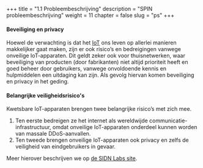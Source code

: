 +++
title = "1.1 Probleembeschrijving"
description = "SPIN probleembeschrijving"
weight = 11
chapter = false
slug = "ps"
+++

#### Beveiliging en privacy
Hoewel de verwachting is dat het [IoT](https://nl.wikipedia.org/wiki/Internet_der_dingen) ons leven op allerlei manieren makkelijker gaat maken, zijn er ook risico’s en bedreigingen vanwege onveilige IoT-apparaten. Dit geldt zeker ook voor thuisnetwerken, waar beveiliging van producten (door fabrikanten) niet altijd prioriteit heeft en goed beheer door gebruikers, vanwege onvoldoende kennis en hulpmiddelen een uitdaging kan zijn. Als gevolg hiervan komen beveiliging en privacy in het geding.

#### Belangrijke veiligheidsrisico's
Kwetsbare IoT-apparaten brengen twee belangrijke risico’s met zich mee.

1. Ten eerste bedreigen ze het internet als wereldwijde communicatie-infrastructuur, omdat onveilige IoT-apparaten onderdeel kunnen worden van massale DDoS-aanvallen. 
1. Ten tweede brengen onveilige IoT-apparaten ook privacy en zelfs de veiligheid van eindgebruikers in gevaar. 

Meer hierover beschrijven we op [de SIDN Labs site](https://www.sidnlabs.nl/).




